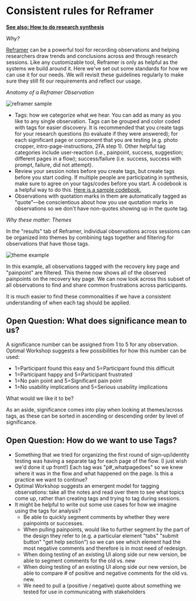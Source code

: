 # Consistent rules for Reframer

[**See also: How to do research synthesis**](https://github.com/department-of-veterans-affairs/vets.gov-team/blob/master/Practice%20Areas/Research/Request%20or%20Do%20Research/how-tos/how-to-do-research_synthesis.md)

*Why?*

[Reframer](https://www.optimalworkshop.com/reframer) can be a powerful tool for recording observations and helping researchers draw trends and conclusions across and through research sessions. Like any customizable tool, Reframer is only as helpful as the systems we build around it. Here we've set out some standards for how we can use it for our needs. We will revisit these guidelines regularly to make sure they still fit our requirements and reflect our usage.

*Anatomy of a Reframer Observation*

![reframer sample](https://ws3.sinaimg.cn/large/006tKfTcgy1fiu88t9eawj31b20giq5t.jpg)

- Tags: how we categorize what we hear. You can add as many as you like to any single observation. Tags can be grouped and color coded with tags for easier discovery. It is recommended that you create tags for your research questions (to evaluate if they were answered); for each significant page or component that you are testing (e.g. photo cropper, intro-page-instructions, 2FA step 1). Other helpful tag categories include user-reaction (i.e., painpoint, success, suggestion; different pages in a flow); success/failure (i.e. success, success with prompt, failure, did not attempt). 
- Review your session notes before you create tags, but create tags before you start coding. If multiple people are participating in synthesis, make sure to agree on your tags/codes before you start. A codebook is a helpful way to do this. [Here is a sample codebook.](https://github.com/department-of-veterans-affairs/vets.gov-team/blob/master/Products/Records/Veteran%20Identification%20Card%20v2/research/discovery/VeteranIdentificationCardv2_codebook_2018-01-13_20_23_10_filtered.xlsx) 
- Observations with quotation marks in them are automatically tagged as "quote"—be conscientious about how you use quotation marks in observations so we don't have non-quotes showing up in the quote tag.


*Why these matter: Themes*

In the "results" tab of Reframer, individual observations across sessions can be organized into themes by combining tags together and filtering for observations that have those tags.

![theme example](https://ws2.sinaimg.cn/large/006tKfTcgy1fiu8iyb6jpj31h414gn3r.jpg)

In this example, all observations tagged with the recovery key page and "painpoint" are filtered. This theme now shows all of the observed painpoints on the recovery key page. We can now look across this subset of all observations to find and share common frustrations across participants.

It is much easier to find these commonalities if we have a consistent understanding of when each tag should be applied.

## Open Question: What does significance mean to us?

A significance number can be assigned from 1 to 5 for any observation. Optimal Workshop suggests a few possibilities for how this number can be used:

- 1=Participant found this easy and 5=Participant found this difficult
- 1=Participant happy and 5=Participant frustrated
- 1=No pain point and 5=Significant pain point
- 1=No usability implications and 5=Serious usability implications 

What would we like it to be?

As an aside, significance comes into play when looking at themes/across tags, as these can be sorted in ascending or descending order by level of significance.

## Open Question: How do we want to use Tags?

- Something that we tried for organizing the first round of sign-up/identity testing was having a separate tag for each page of the flow. (I just wish we'd done it up front!) Each tag was "p#_whatpagedoes" so we knew where it was in the flow and what happened on the page. Is this a practice we want to continue?
- Optimal Workshop suggests an emergent model for tagging observations: take all the notes and read over them to see what topics come up, rather than creating tags and trying to tag during sessions.
- It might be helpful to write out some use cases for how we imagine using the tags for analysis?
    - Be able to quickly segment comments by whether they were painpoints or successes. 
    - When pulling painpoints, would like to further segment by the part of the design they refer to (e.g. a particular element "tabs" "submit button" "get help section") so we can see which element had the most negative comments and therefore is in most need of redesign.
    - When doing testing of an existing UI along side our new version, be able to segment comments for the old vs. new
    - When doing testing of an existing UI along side our new version, be able to compare # of positive and negative comments for the old vs. new.
    - We need to pull a (positive / negative) quote about something we tested for use in communicating with stakeholders



